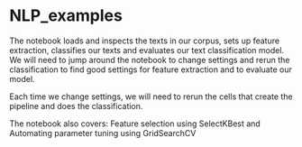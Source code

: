 # NLP_examples
 The notebook loads and inspects the texts in our corpus, sets up feature extraction, classifies our texts and evaluates our text classification model. 
 We will need to jump around the notebook to change settings and rerun the classification to find good settings for feature extraction and to evaluate our model.

 Each time we change settings, we will need to rerun the cells that create the pipeline and does the classification.

 The notebook also covers:
 Feature selection using SelectKBest
 and Automating parameter tuning using GridSearchCV
